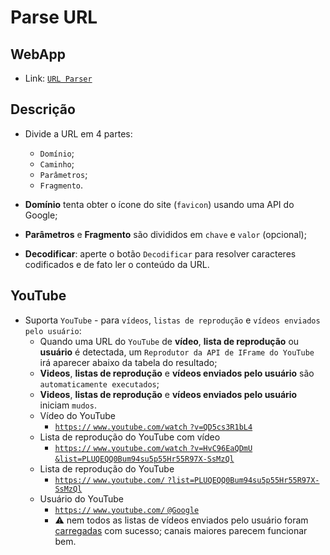 # Parse URL

## WebApp 

- Link: [`URL Parser`](https://tomasfn87.github.io/url-parser/)

## Descrição

- Divide a URL em 4 partes:
  - `Domínio`;
  - `Caminho`;
  - `Parâmetros`;
  - `Fragmento`.

- **Domínio** tenta obter o ícone do site (`favicon`) usando uma API do Google;
- **Parâmetros** e **Fragmento** são divididos em `chave` e `valor` (opcional);
- **Decodificar**: aperte o botão `Decodificar` para resolver caracteres codificados e de fato ler o conteúdo da URL.

## YouTube

- Suporta `YouTube` - para `vídeos`, `listas de reprodução` e `vídeos enviados pelo usuário`:
  - Quando uma URL do `YouTube` de **vídeo**, **lista de reprodução** ou **usuário** é detectada, um `Reprodutor da API de IFrame do YouTube` irá aparecer abaixo da tabela do resultado;
  - **Videos**, **listas de reprodução** e **vídeos enviados pelo usuário** são `automaticamente executados`;
  - **Videos**, **listas de reprodução** e **vídeos enviados pelo usuário** iniciam `mudos`.
  - Vídeo do YouTube
    - [`https://` `www.youtube.com/watch` `?v=QD5cs3R1bL4`](https://www.youtube.com/watch?v=QD5cs3R1bL4)
  - Lista de reprodução do YouTube com vídeo
    - [`https://` `www.youtube.com/watch` `?v=HvC96EaQDmU` `&list=PLUQEQQ0Bum94su5p55Hr55R97X-SsMzQl`](https://www.youtube.com/watch?v=HvC96EaQDmU&list=PLUQEQQ0Bum94su5p55Hr55R97X-SsMzQl)
  - Lista de reprodução do YouTube
    - [`https://` `www.youtube.com/` `?list=PLUQEQQ0Bum94su5p55Hr55R97X-SsMzQl`](https://www.youtube.com/?list=PLUQEQQ0Bum94su5p55Hr55R97X-SsMzQl)
  - Usuário do YouTube
    - [`https://` `www.youtube.com/` `@Google`](https://www.youtube.com/@Google)
    - :warning: nem todos as listas de vídeos enviados pelo usuário foram [carregadas](https://github.com/tomasfn87/url-parser/blob/main/index.html#L383) com sucesso; canais maiores parecem funcionar bem.
